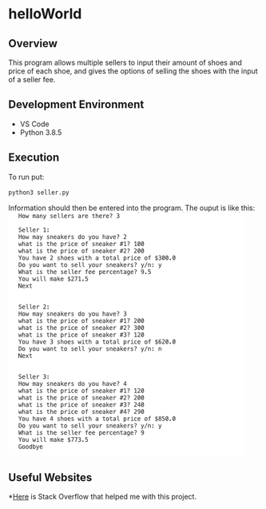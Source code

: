 # helloWorld
## Overview
This program allows multiple sellers to input their amount of shoes and price of each shoe, and gives the options of selling the shoes with the input of a seller fee. 
## Development Environment
* VS Code
* Python 3.8.5

## Execution
To run put: 
```python
python3 seller.py
``` 
Information should then be entered into the program.
The ouput is like this:    
![code](screenshot.png)

## Useful Websites

*[Here](https://stackoverflow.com) is Stack Overflow that helped me with this project.
